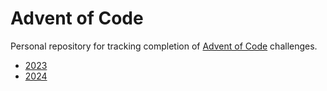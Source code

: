# Advent of Code

Personal repository for tracking completion of [Advent of Code](https://adventofcode.com/) challenges.

* [2023](./2023/README.md)
* [2024](./2024/README.md)

